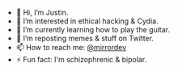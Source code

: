 - 👋 Hi, I’m Justin.
- 👀 I’m interested in ethical hacking & Cydia.
- 🌱 I’m currently learning how to play the guitar.
- 💞️ I’m reposting memes & stuff on Twitter.
- 📫 How to reach me: [@mirrordev](https://www.linktr.ee/jvestman)
- ⚡ Fun fact: I'm schizophrenic & bipolar.

<!---
MINSHFOX/MINSHFOX is a ✨ special ✨ repository because its `README.md` (this file) appears on your GitHub profile.
You can click the Preview link to take a look at your changes.
--->
